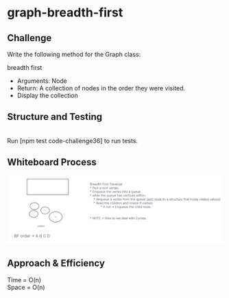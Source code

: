 # graph-breadth-first

## Challenge

Write the following method for the Graph class:

breadth first
- Arguments: Node
- Return: A collection of nodes in the order they were visited.
- Display the collection

## Structure and Testing
<br/>
Run [npm test code-challenge36] to run tests.

## Whiteboard Process

<!-- Embedded whiteboard image -->
![Whiteboard](./../images/CC36.png)

## Approach & Efficiency

<!-- What approach did you take? Discuss Why. What is the Big O space/time for this approach? -->

Time = O(n)<br/>
Space = O(n)
